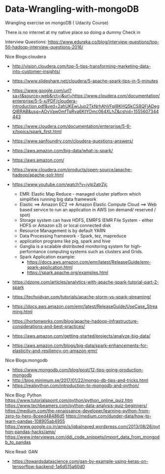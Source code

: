 # Data-Wrangling-with-mongoDB
Wrangling exercise on mongoDB (
Udacity Course)

There is no internet at my 
native place so doing a dummy 
Check in

Interview Questions:
https://www.edureka.co/blog/interview-questions/top-50-hadoop-interview-questions-2016/

Nice Blogs:cloudera
* http://vision.cloudera.com/top-5-tips-transforming-marketing-data-into-customer-insights/
* https://www.slideshare.net/cloudera/5-apache-spark-tips-in-5-minutes
* https://www.google.com/url?sa=t&source=web&rct=j&url=https://www.cloudera.com/documentation/enterprise/5-5-x/PDF/cloudera-introduction.pdf&ved=2ahUKEwjJuo2TkNrhAhVFqI8KHQ5kCS8QFjADegQIBRAB&usg=AOvVaw0mfTqRva6KtYOmc064XLhZ&cshid=1555607344443
* https://www.cloudera.com/documentation/enterprise/5-6-x/topics/spark_first.html
* https://www.sanfoundry.com/cloudera-questions-answers/
* https://aws.amazon.com/big-data/what-is-spark/
* https://aws.amazon.com/
* https://www.cloudera.com/products/open-source/apache-hadoop/apache-solr.html
* https://www.youtube.com/watch?v=jylp2atrZjc
  * EMR: Elastic Map Reduce - managed cluster platform which simplifies running big data framework
  * Elastic ==> Amazon EC2 ==> Amazon Elastic Compute Cloud ==> Web based service to run an application in AWS (on demand/ reserved / spot)
  * Storage system can have HDFS, EMRFS (EMR File System - either HDFS or Amazon s3)  or local connected disk
  * Resource Management is by default YARN
  * Data Processing framework - Spark, tez, mapreduce
  * application programs like pig, spark and hive
  * Ganglia is a scalable distributed monitoring system for high-performance computing systems such as clusters and Grids.
  * Spark Application example:
       * https://docs.aws.amazon.com/emr/latest/ReleaseGuide/emr-spark-application.html
       * https://spark.apache.org/examples.html
  
* https://dzone.com/articles/analytics-with-apache-spark-tutorial-part-2-spark
* https://techvidvan.com/tutorials/apache-storm-vs-spark-streaming/
* https://docs.aws.amazon.com/emr/latest/ReleaseGuide/UseCase_Streaming.html
* https://hortonworks.com/blog/apache-hadoop-infrastructure-considerations-and-best-practices/
* https://aws.amazon.com/getting-started/projects/analyze-big-data/
* https://aws.amazon.com/blogs/big-data/spark-enhancements-for-elasticity-and-resiliency-on-amazon-emr/


Nice Blogs:mongodb
* https://www.mongodb.com/blog/post/12-tips-going-production-mongodb
* http://blog.minimum.se/2017/01/22/mongo-db-tips-and-tricks.html
* https://realpython.com/introduction-to-mongodb-and-python/

Nice Blog: Python
https://www.tutorialspoint.com/python/python_online_quiz.htm
https://www.techbeamers.com/python-data-analysis-quiz-beginners/
https://medium.com/the-renaissance-developer/learning-python-from-zero-to-hero-8ceed48486d5
https://medium.com/dunder-data/how-to-learn-pandas-108905ab4955
https://www.google.co.in/amp/s/iqbalnaved.wordpress.com/2013/08/26/python-pandas-hacks/amp/
https://www.interviewqs.com/ddi_code_snippets/import_data_from_mongodb_to_pandas

Nice Read: GAN
* https://towardsdatascience.com/gan-by-example-using-keras-on-tensorflow-backend-1a6d515a60d0

